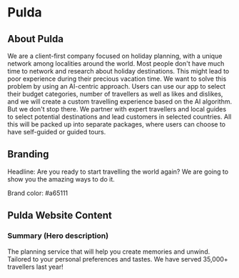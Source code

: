 # Pulda

## About Pulda

We are a client-first company focused on holiday planning, with a unique network among localities around the world. Most people don't have much time to network and research about holiday destinations. This might lead to poor experience during their precious vacation time. We want to solve this problem by using an AI-centric approach. Users can use our app to select their budget categories, number of travellers as well as likes and dislikes, and we will create a custom travelling experience based on the AI algorithm. But we don't stop there. We partner with expert travellers and local guides to select potential destinations and lead customers in selected countries. All this will be packed up into separate packages, where users can choose to have self-guided or guided tours.  


## Branding

Headline: Are you ready to start travelling the world again? We are going to show you the amazing ways to do it.

Brand color: #a65111

## Pulda Website Content

### Summary (Hero description)

The planning service that will help you create memories and unwind. Tailored to your personal preferences and tastes. We have served 35,000+ travellers last year!